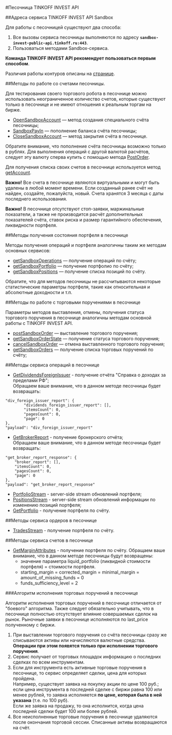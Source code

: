 #Песочница TINKOFF INVEST API

##Адреса сервиса TINKOFF INVEST API Sandbox

Для работы с песочницей существуют два способа:

1. Все вызовы сервиса песочницы выполняются по адресу **`sandbox-invest-public-api.tinkoff.ru:443`**.
2. Пользоваться методами Sandbox-сервиса.

**Команда TINKOFF INVEST API рекомендует пользоваться первым способом**.

Различия работы контуров описаны на [странице](/investAPI/url_difference/).

##Методы по работе со счетами песочницы. 

Для тестирования своего торгового робота в песочнице можно использовать неограниченное
количество счетов, которые существуют только в песочнице и не имеют отношения к реальным
торгам на бирже. 

* [OpenSandboxAccount](/investAPI/sandbox#opensandboxaccount) — метод создания специального счёта песочницы;
* [SandboxPayIn](/investAPI/sandbox#sandboxpayin) — пополнение баланса счёта песочницы;
* [CloseSandboxAccount](/investAPI/sandbox#closesandboxaccount) — метод закрытия счёта в песочнице.


Обратите внимание, что пополнение счёта песочницы возможно только в рублях. Для выполнения операций с другой валютой расчётов, следует эту валюту сперва купить c помощью метода [PostOrder](/investAPI/orders#postorder).

Для получения списка своих счетов в песочнице используется метод [getAccount](/investAPI/sandbox#getaccounts).

**Важно!** Все счета в песочнице являются виртуальными и могут быть удалены в любой
момент времени. Если созданный ранее счёт не найден, создайте, пожалуйста, новый. 
Счета хранятся 3 месяца с даты последнего использования.

**Важно!** В песочнице отсутствуют стоп-заявки, маржинальные показатели, а также не производится расчёт дополнительных показателей счёта,
ставок риска и размер гарантийного обеспечения, ликвидности портфеля.

##Методы получения состояния портфеля в песочнице

Методы получения операций и портфеля аналогичны таким же методам основных сервисов:

* [getSandboxOperations](/investAPI/sandbox#getsandboxoperations) — получение операций по счёту;
* [getSandboxPortfolio](/investAPI/sandbox#getsandboxportfolio) — получение портфолио по счёту;
* [getSandboxPositions](/investAPI/sandbox#getsandboxpositions) — получение списка позиций по счёту. 

Обратите, что для методов песочницы не рассчитываются некоторые статистические параметры
портфеля, такие как относительная и абсолютные доходности и т.п.

##Методы по работе с торговыми поручениями в песочнице

Параметры методов выставления, отмены, получения статуса торгового поручения в 
песочнице аналогичны методам основной работы с TINKOFF INVEST API. 

* [postSandboxOrder](/investAPI/sandbox#postsandboxorder) — выставление торгового поручения;
* [getSandboxOrderState](/investAPI/sandbox#getsandboxorderstate) — получение статуса торгового поручения;
* [cancelSandboxOrder](/investAPI/sandbox#cancelsandboxorder) — отмена выставленного торгового поручения;
* [getSandboxOrders](/investAPI/sandbox#getsandboxorders) — получение списка торговых поручений по счёту;


##Методы сервиса операций в песочнице
* [GetDividendsForeignIssuer](/investAPI/sandbox#getdividendsforeignissuer) - получение отчёта "Справка о доходах за пределами РФ";  
Обращаем ваше внимание, что в данном методе песочницы будет возвращать:
```
"div_foreign_issuer_report": {     
        "dividends_foreign_issuer_report": [],
        "itemsCount": 0,     
        "pagesCount": 0,     
        "page": 0   
},
"payload": "div_foreign_issuer_report"
```
* [GetBrokerReport](/investAPI/sandbox#getbrokerreport) - получение брокерского отчёта;  
Обращаем ваше внимание, что в данном методе песочницы будет возвращать:
```
"get_broker_report_response": {
    "broker_report": [],
    "itemsCount": 0,     
    "pagesCount": 0,     
    "page": 0
},
"payload": "get_broker_report_response"
```
* [PortfolioStream](/investAPI/sandbox#portfoliostream) - server-side stream обновлений портфеля;
* [PositionsStream](/investAPI/sandbox#positionsstream) - server-side stream обновлений информации по изменению позиций портфеля;
* [GetPortfolio](/investAPI/sandbox#getportfolio) - получение портфеля по счёту.

##Методы сервиса ордеров в песочнице
* [TradesStream](/investAPI/sandbox#tradesstream) - получение портфеля по счёту.

##Методы сервиса cчетов в песочнице
* [GetMarginAttributes](/investAPI/sandbox#getmarginattributes) - получение портфеля по счёту. Обращаем ваше внимание, что в данном методе песочницы будут возвращены: 
  * значение параметра liquid_portfolio (ликвидной стоимости портфеля) = стоимости портфеля. 
  * starting_margin  = corrected_margin = minimal_margin = amount_of_missing_funds = 0
  * funds_sufficiency_level = 2

<a name="orderexecute"></a>
###Алгоритм исполнения торговых поручений в песочнице

Алгоритм исполнения торговых поручений в песочнице отличается от "боевого" алгоритма. 
Также следует обязательно учитывать, что в песочнице полностью отсутствует влияние
совершаемых сделок на рынок. Рыночные заявки в песочнице исполняются по last_price полученному с биржи.

1. При выставлении торгового поручения со счёта песочницы сразу же списываются активы или начисляются
валютные средства. **Операции при этом появятся только при исполнении торгового поручения**.
2. Сервис получает от торговых площадок информацию о последних сделках по всем 
инструментам. 
3. Если для инструмента есть активные торговые поручения в песочнице, то сервис 
определяет сделки, цена для которых пройдена. </br>Например, существует заявка на покупку 
акции по цене 100 руб.; если цена инструмента в последней сделке с биржи равна 100 или менее
рублей, то заявка исполняется **по цене, которая была в ней указана** (т.е. по 100 руб).
</br>Если же заявка на продажу, то она исполнится, когда цена последней сделки будет 100 или более
рублей.
4. Все неисполненные торговые поручения в песочнице удаляются после окончания торговой сессии. 
Списанные активы возвращаются на счёт.
